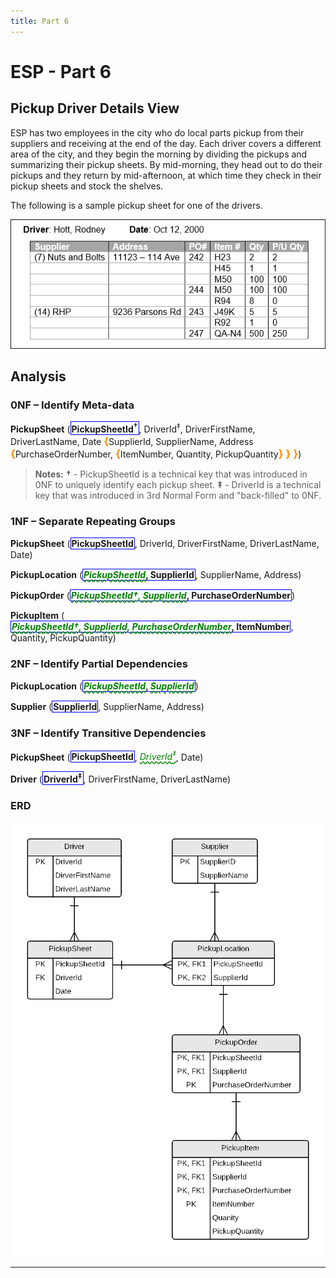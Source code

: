 ```yaml
---
title: Part 6
---
```

# ESP - Part 6

## Pickup Driver Details View

ESP has two employees in the city who do local parts pickup from their suppliers and receiving at the end of the day. Each driver covers a different area of the city, and they begin the morning by dividing the pickups and summarizing their pickup sheets. By mid-morning, they head out to do their pickups and they return by mid-afternoon, at which time they check in their pickup sheets and stock the shelves.

The following is a sample pickup sheet for one of the drivers.

![Driver Details View](./ESP-6-Driver-Details-View.png)

## Analysis

### 0NF – Identify Meta-data

**PickupSheet** (<b class="pk">PickupSheetId<sup>†</sup></b>, DriverId<sup>‡</sup>, DriverFirstName, DriverLastName, Date <b class="rg">{</b>SupplierId, SupplierName, Address <b class="rg">{</b>PurchaseOrderNumber, <b class="rg">{</b>ItemNumber, Quantity, PickupQuantity<b class="rg">} } }</b>)

> **Notes:**
> **†** - PickupSheetId is a technical key that was introduced in 0NF to uniquely identify each pickup sheet.
> **‡** - DriverId is a technical key that was introduced in 3rd Normal Form and "back-filled" to 0NF.

### 1NF – Separate Repeating Groups

**PickupSheet** (<b class="pk">PickupSheetId</b>, DriverId, DriverFirstName, DriverLastName, Date)

**PickupLocation** (<b class="pk"><u class="fk">PickupSheetId</u>, SupplierId</b>, SupplierName, Address)

**PickupOrder** (<b class="pk"><u class="fk">PickupSheetId†, SupplierId</u>, PurchaseOrderNumber</b>)

**PickupItem** (<b class="pk"><u class="fk">PickupSheetId†, SupplierId, PurchaseOrderNumber</u>, ItemNumber</b>, Quantity, PickupQuantity)


### 2NF – Identify Partial Dependencies

**PickupLocation** (<b class="pk"><u class="fk">PickupSheetId</u>, <u class="fk">SupplierId</u></b>)

**Supplier** (<b class="pk">SupplierId</b>, SupplierName, Address)


### 3NF – Identify Transitive Dependencies

**PickupSheet** (<b class="pk">PickupSheetId</b>, <u class="fk">DriverId<sup>‡</sup></u>, Date)

**Driver** (<b class="pk">DriverId<sup>‡</sup></b>, DriverFirstName, DriverLastName)

### ERD

![](./ESP-6-ERD-Driver-Details-View.png)

----

<style type="text/css">
.pk {
    font-weight: bold;
    display: inline-block;
    border: solid thin blue;
    padding: 0 1px;
}
.fk {
    color: green;
    font-style: italic;
    text-decoration: wavy underline green;    
}
.rg {
    color: darkorange;
    font-size: 1.2em;
    font-weight: bold;
}
.note {
    font-weight: bold;
    color: brown;
    font-size: 1.1em;
}
</style>
